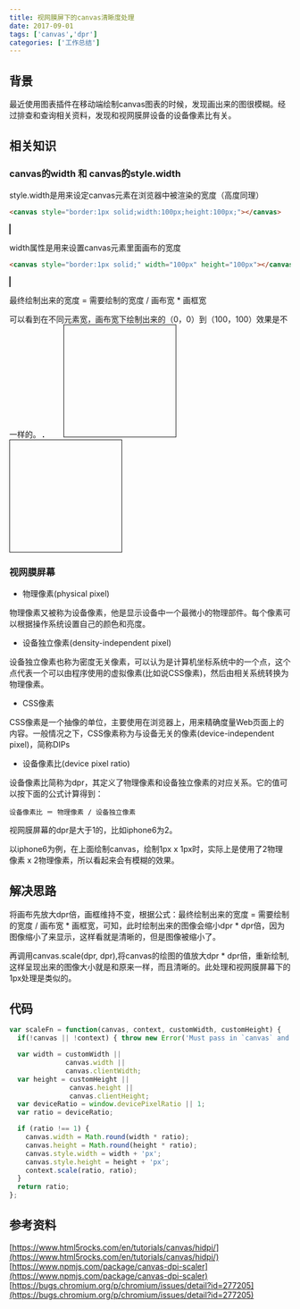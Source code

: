 ```yaml
---
title: 视网膜屏下的canvas清晰度处理
date: 2017-09-01
tags: ['canvas','dpr']
categories: ['工作总结']
---
```

## 背景
最近使用图表插件在移动端绘制canvas图表的时候，发现画出来的图很模糊。经过排查和查询相关资料，发现和视网膜屏设备的设备像素比有关。
<!--more-->
## 相关知识
### canvas的width 和 canvas的style.width
style.width是用来设定canvas元素在浏览器中被渲染的宽度（高度同理）
````html
<canvas style="border:1px solid;width:100px;height:100px;"></canvas>
````
<canvas style="border:1px solid;width:100px;height:100px;"></canvas>

width属性是用来设置canvas元素里面画布的宽度
````html
<canvas style="border:1px solid;" width="100px" height="100px"></canvas>
````
<canvas style="border:1px solid;" width="100px" height="100px"></canvas>

最终绘制出来的宽度 = 需要绘制的宽度 / 画布宽 * 画框宽

可以看到在不同元素宽，画布宽下绘制出来的（0，0）到（100，100）效果是不一样的。
<canvas id="diagonal1" style="border:1px solid;display:inline-block;margin-right:35px" width="100px" height="100px"></canvas><canvas id="diagonal2" style="border:1px solid;width:200px;height:200px;display:inline-block;margin-right:35px" width="100px" height="100px"></canvas><canvas id="diagonal3" style="border:1px solid;width:200px;height:200px;display:inline-block"></canvas>

### 视网膜屏幕
* 物理像素(physical pixel)

物理像素又被称为设备像素，他是显示设备中一个最微小的物理部件。每个像素可以根据操作系统设置自己的颜色和亮度。

* 设备独立像素(density-independent pixel)

设备独立像素也称为密度无关像素，可以认为是计算机坐标系统中的一个点，这个点代表一个可以由程序使用的虚拟像素(比如说CSS像素)，然后由相关系统转换为物理像素。

* CSS像素

CSS像素是一个抽像的单位，主要使用在浏览器上，用来精确度量Web页面上的内容。一般情况之下，CSS像素称为与设备无关的像素(device-independent pixel)，简称DIPs

* 设备像素比(device pixel ratio)

设备像素比简称为dpr，其定义了物理像素和设备独立像素的对应关系。它的值可以按下面的公式计算得到：

    设备像素比 ＝ 物理像素 / 设备独立像素

视网膜屏幕的dpr是大于1的，比如iphone6为2。

以iphone6为例，在上面绘制canvas，绘制1px x 1px时，实际上是使用了2物理像素 x 2物理像素，所以看起来会有模糊的效果。
## 解决思路
将画布先放大dpr倍，画框维持不变，根据公式：最终绘制出来的宽度 = 需要绘制的宽度 / 画布宽 * 画框宽，可知，此时绘制出来的图像会缩小dpr * dpr倍，因为图像缩小了来显示，这样看就是清晰的，但是图像被缩小了。

再调用canvas.scale(dpr, dpr),将canvas的绘图的值放大dpr * dpr倍，重新绘制,这样呈现出来的图像大小就是和原来一样，而且清晰的。此处理和视网膜屏幕下的1px处理是类似的。
## 代码
````javascript
var scaleFn = function(canvas, context, customWidth, customHeight) {
  if(!canvas || !context) { throw new Error('Must pass in `canvas` and `context`.'); }

  var width = customWidth ||
              canvas.width ||
              canvas.clientWidth;
  var height = customHeight ||
               canvas.height ||
               canvas.clientHeight;
  var deviceRatio = window.devicePixelRatio || 1;
  var ratio = deviceRatio;

  if (ratio !== 1) {
    canvas.width = Math.round(width * ratio);
    canvas.height = Math.round(height * ratio);
    canvas.style.width = width + 'px';
    canvas.style.height = height + 'px';
    context.scale(ratio, ratio);
  }
  return ratio;
};
````
## 参考资料

[https://www.html5rocks.com/en/tutorials/canvas/hidpi/](https://www.html5rocks.com/en/tutorials/canvas/hidpi/)
[https://www.npmjs.com/package/canvas-dpi-scaler](https://www.npmjs.com/package/canvas-dpi-scaler)
[https://bugs.chromium.org/p/chromium/issues/detail?id=277205](https://bugs.chromium.org/p/chromium/issues/detail?id=277205)

<script type="text/javascript">function drawDiagonal(id){var canvas=document.getElementById(id);
    var context=canvas.getContext("2d");
    context.beginPath();
    context.moveTo(0,0);
    context.lineTo(100,100);
    context.stroke();
}

    drawDiagonal("diagonal1");
    drawDiagonal("diagonal2");
    drawDiagonal("diagonal3");
</script>
